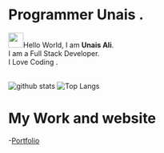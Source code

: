 
# Programmer Unais .
<img src="https://raw.githubusercontent.com/ProgrammerGaurav/programmergaurav/master/images/hello.gif" width="30">Hello World, I am <strong>Unais Ali</strong>.<br />
I am a Full Stack Developer.<br/>
I Love Coding .
<br/>
<br/>

![github stats](https://github-readme-stats.vercel.app/api?username=unaisshazan&show_icons=true&title_color=fff&theme=radical&hide=prs)
![Top Langs](https://github-readme-stats.vercel.app/api/top-langs/?username=unaisshazan&layout=compact&theme=radical)

# My Work and  website
-[Portfolio](http://www.unaisali.com)
<br />
